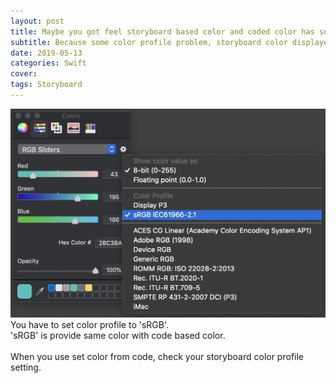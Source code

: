 ```yaml
---
layout: post
title: Maybe you got feel storyboard based color and coded color has some different.
subtitle: Because some color profile problem, storyboard color displayed different color, not what you intended.
date: 2019-05-13
categories: Swift
cover:
tags: Storyboard
---
```


![Alt text](https://raw.githubusercontent.com/JangDoRiOS/jangdorios.github.io/master/assets/img/2019-05-13-01-01.png)
<br>
You have to set color profile to 'sRGB'.<br>
'sRGB' is provide same color with code based color.<br>
<br>
When you use set color from code, check your storyboard color profile setting.
